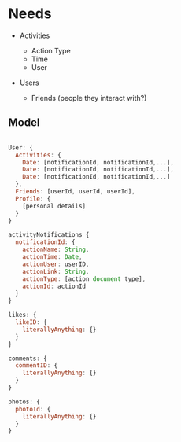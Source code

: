 # Needs

* Activities
  * Action Type
  * Time
  * User

* Users
  * Friends (people they interact with?)

## Model

```javascript

User: {
  Activities: {
    Date: [notificationId, notificationId,...],
    Date: [notificationId, notificationId,...],
    Date: [notificationId, notificationId,...]
  },
  Friends: [userId, userId, userId],
  Profile: {
    [personal details]
  }
}

activityNotifications {
  notificationId: {
    actionName: String,
    actionTime: Date,
    actionUser: userID,
    actionLink: String,
    actionType: [action document type],
    actionId: actionId
  }
}

likes: {
  likeID: {
    literallyAnything: {}
  }
}

comments: {
  commentID: {
    literallyAnything: {}
  }
}

photos: {
  photoId: {
    literallyAnything: {}
  }
}



```
